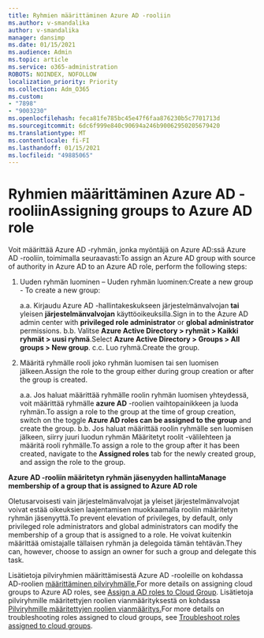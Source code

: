 ```yaml
---
title: Ryhmien määrittäminen Azure AD -rooliin
ms.author: v-smandalika
author: v-smandalika
manager: dansimp
ms.date: 01/15/2021
ms.audience: Admin
ms.topic: article
ms.service: o365-administration
ROBOTS: NOINDEX, NOFOLLOW
localization_priority: Priority
ms.collection: Adm_O365
ms.custom:
- "7898"
- "9003230"
ms.openlocfilehash: feca81fe785bc45e47f6faa876230b5c7701713d
ms.sourcegitcommit: 6dc6f999e840c90694a246b90062950205679420
ms.translationtype: MT
ms.contentlocale: fi-FI
ms.lasthandoff: 01/15/2021
ms.locfileid: "49885065"
---
```

# <a name="assigning-groups-to-azure-ad-role"></a><span data-ttu-id="73524-102">Ryhmien määrittäminen Azure AD -rooliin</span><span class="sxs-lookup"><span data-stu-id="73524-102">Assigning groups to Azure AD role</span></span>

<span data-ttu-id="73524-103">Voit määrittää Azure AD -ryhmän, jonka myöntäjä on Azure AD:ssä Azure AD -rooliin, toimimalla seuraavasti:</span><span class="sxs-lookup"><span data-stu-id="73524-103">To assign an Azure AD group with source of authority in Azure AD to an Azure AD role, perform the following steps:</span></span>

1. <span data-ttu-id="73524-104">Uuden ryhmän luominen – Uuden ryhmän luominen:</span><span class="sxs-lookup"><span data-stu-id="73524-104">Create a new group - To create a new group:</span></span>

    <span data-ttu-id="73524-105">a.</span><span class="sxs-lookup"><span data-stu-id="73524-105">a.</span></span> <span data-ttu-id="73524-106">Kirjaudu Azure AD -hallintakeskukseen järjestelmänvalvojan **tai** yleisen **järjestelmänvalvojan** käyttöoikeuksilla.</span><span class="sxs-lookup"><span data-stu-id="73524-106">Sign in to the Azure AD admin center with **privileged role administrator** or **global administrator** permissions.</span></span>
    <span data-ttu-id="73524-107">b.</span><span class="sxs-lookup"><span data-stu-id="73524-107">b.</span></span> <span data-ttu-id="73524-108">Valitse **Azure Active Directory > ryhmät > Kaikki ryhmät > uusi ryhmä**.</span><span class="sxs-lookup"><span data-stu-id="73524-108">Select **Azure Active Directory > Groups > All groups > New group**.</span></span>
    <span data-ttu-id="73524-109">c.</span><span class="sxs-lookup"><span data-stu-id="73524-109">c.</span></span> <span data-ttu-id="73524-110">Luo ryhmä.</span><span class="sxs-lookup"><span data-stu-id="73524-110">Create the group.</span></span>

2. <span data-ttu-id="73524-111">Määritä ryhmälle rooli joko ryhmän luomisen tai sen luomisen jälkeen.</span><span class="sxs-lookup"><span data-stu-id="73524-111">Assign the role to the group either during group creation or after the group is created.</span></span>

    <span data-ttu-id="73524-112">a.</span><span class="sxs-lookup"><span data-stu-id="73524-112">a.</span></span> <span data-ttu-id="73524-113">Jos haluat määrittää ryhmälle roolin ryhmän luomisen yhteydessä, voit määrittää ryhmälle **azure AD** -roolien vaihtopainikkeen ja luoda ryhmän.</span><span class="sxs-lookup"><span data-stu-id="73524-113">To assign a role to the group at the time of group creation, switch on the toggle **Azure AD roles can be assigned to the group** and create the group.</span></span>
    <span data-ttu-id="73524-114">b.</span><span class="sxs-lookup"><span data-stu-id="73524-114">b.</span></span> <span data-ttu-id="73524-115">Jos haluat määrittää roolin ryhmälle sen luomisen  jälkeen, siirry juuri luodun ryhmän Määritetyt roolit -välilehteen ja määritä rooli ryhmälle.</span><span class="sxs-lookup"><span data-stu-id="73524-115">To assign a role to the group after it has been created, navigate to the **Assigned roles** tab for the newly created group, and assign the role to the group.</span></span>  

<span data-ttu-id="73524-116">**Azure AD -rooliin määritetyn ryhmän jäsenyyden hallinta**</span><span class="sxs-lookup"><span data-stu-id="73524-116">**Manage membership of a group that is assigned to Azure AD role**</span></span>

<span data-ttu-id="73524-117">Oletusarvoisesti vain järjestelmänvalvojat ja yleiset järjestelmänvalvojat voivat estää oikeuksien laajentamisen muokkaamalla rooliin määritetyn ryhmän jäsenyyttä.</span><span class="sxs-lookup"><span data-stu-id="73524-117">To prevent elevation of privileges, by default, only privileged role administrators and global administrators can modify the membership of a group that is assigned to a role.</span></span> <span data-ttu-id="73524-118">He voivat kuitenkin määrittää omistajalle tällaisen ryhmän ja delegoida tämän tehtävän.</span><span class="sxs-lookup"><span data-stu-id="73524-118">They can, however, choose to assign an owner for such a group and delegate this task.</span></span>

<span data-ttu-id="73524-119">Lisätietoja pilviryhmien määrittämisestä Azure AD -rooleille on kohdassa AD-roolien [määrittäminen pilviryhmälle.](https://docs.microsoft.com/azure/active-directory/roles/groups-concept)</span><span class="sxs-lookup"><span data-stu-id="73524-119">For more details on assigning cloud groups to Azure AD roles, see [Assign a AD roles to Cloud Group](https://docs.microsoft.com/azure/active-directory/roles/groups-concept).</span></span> <span data-ttu-id="73524-120">Lisätietoja pilviryhmille määritettyjen roolien vianmäärityksestä on kohdassa [Pilviryhmille määritettyjen roolien vianmääritys.](https://docs.microsoft.com/azure/active-directory/roles/groups-faq-troubleshooting)</span><span class="sxs-lookup"><span data-stu-id="73524-120">For more details on troubleshooting roles assigned to cloud groups, see [Troubleshoot roles assigned to cloud groups](https://docs.microsoft.com/azure/active-directory/roles/groups-faq-troubleshooting).</span></span>





